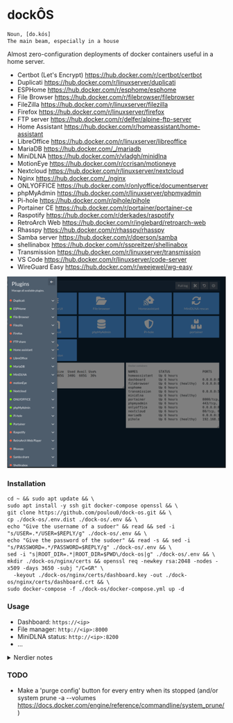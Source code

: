 # dockÔS
```
Noun, [do.kós]
The main beam, especially in a house
```
Almost zero-configuration deployments of docker containers useful in a home server.

* Certbot (Let's Encrypt) https://hub.docker.com/r/certbot/certbot
* Duplicati https://hub.docker.com/r/linuxserver/duplicati
* ESPHome https://hub.docker.com/r/esphome/esphome
* File Browser https://hub.docker.com/r/filebrowser/filebrowser
* FileZilla https://hub.docker.com/r/linuxserver/filezilla
* Firefox https://hub.docker.com/r/linuxserver/firefox
* FTP server https://hub.docker.com/r/delfer/alpine-ftp-server
* Home Assistant https://hub.docker.com/r/homeassistant/home-assistant
* LibreOffice https://hub.docker.com/r/linuxserver/libreoffice
* MariaDB https://hub.docker.com/_/mariadb
* MiniDLNA https://hub.docker.com/r/vladgh/minidlna
* MotionEye https://hub.docker.com/r/ccrisan/motioneye
* Nextcloud https://hub.docker.com/r/linuxserver/nextcloud
* Nginx https://hub.docker.com/_/nginx
* ONLYOFFICE https://hub.docker.com/r/onlyoffice/documentserver
* phpMyAdmin https://hub.docker.com/r/linuxserver/phpmyadmin
* Pi-hole https://hub.docker.com/r/pihole/pihole
* Portainer CE https://hub.docker.com/r/portainer/portainer-ce
* Raspotify https://hub.docker.com/r/derkades/raspotify
* RetroArch Web https://hub.docker.com/r/inglebard/retroarch-web
* Rhasspy https://hub.docker.com/r/rhasspy/rhasspy
* Samba server https://hub.docker.com/r/dperson/samba
* shellinabox https://hub.docker.com/r/sspreitzer/shellinabox
* Transmission https://hub.docker.com/r/linuxserver/transmission
* VS Code https://hub.docker.com/r/linuxserver/code-server
* WireGuard Easy https://hub.docker.com/r/weejewel/wg-easy

![dock-os.png](./dock-os.png)

### Installation
```shell
cd ~ && sudo apt update && \
sudo apt install -y ssh git docker-compose openssl && \
git clone https://github.com/poulou0/dock-os.git && \
cp ./dock-os/.env.dist ./dock-os/.env && \
echo "Give the username of a sudoer" && read && sed -i "s/USER=.*/USER=$REPLY/g" ./dock-os/.env && \
echo "Give the password of the sudoer" && read -s && sed -i "s/PASSWORD=.*/PASSWORD=$REPLY/g" ./dock-os/.env && \
sed -i "s|ROOT_DIR=.*|ROOT_DIR=$PWD\/dock-os|g" ./dock-os/.env && \
mkdir ./dock-os/nginx/certs && openssl req -newkey rsa:2048 -nodes -x509 -days 3650 -subj "/C=GR" \
  -keyout ./dock-os/nginx/certs/dashboard.key -out ./dock-os/nginx/certs/dashboard.crt && \
sudo docker-compose -f ./dock-os/docker-compose.yml up -d
```

### Usage
* Dashboard: `https://<ip>`
* File manager: `http://<ip>:8000`
* MiniDLNA status: `http://<ip>:8200`
* ...

<details>
  <summary>Nerdier notes</summary>

  ### File browser
  Under Settings > Global Settings > Command runner > After Copy/Delete/Rename/Save/Upload
  ```shell
  curl http://$(/sbin/ip route|awk '/default/ { print $3 }')/minidlna-rescan
  ```
  NOT WORKING, but promising!
  ```shell
  sudo docker-compose exec filebrowser /filebrowser cmds add after_copy "curl http://\$(/sbin/ip route|awk '/default/ { print \$3 }')/minidlna-rescan" && \
  sudo docker-compose exec filebrowser /filebrowser cmds add after_delete "curl http://\$(/sbin/ip route|awk '/default/ { print \$3 }')/minidlna-rescan" && \
  sudo docker-compose exec filebrowser /filebrowser cmds add after_rename "curl http://\$(/sbin/ip route|awk '/default/ { print \$3 }')/minidlna-rescan" && \
  sudo docker-compose exec filebrowser /filebrowser cmds add after_save "curl http://\$(/sbin/ip route|awk '/default/ { print \$3 }')/minidlna-rescan" && \
  sudo docker-compose exec filebrowser /filebrowser cmds add after_upload "curl http://\$(/sbin/ip route|awk '/default/ { print \$3 }')/minidlna-rescan"
  ```
  To list them `sudo docker-compose exec filebrowser /filebrowser cmds ls`

  ### miniDLNA
  Control url: `http://<ip>:8200/rootDesc.xml`

  Example to get "All videos" XML
  ```shell
  curl http://<ip>:8200/ContentDir.xml -H 'SOAPAction:urn:schemas-upnp-org:service:ContentDirectory:1#Browse' --data '<ObjectID>2$8</ObjectID><BrowseFlag>BrowseDirectChildren</BrowseFlag>'
  ```
  Source: https://developer.sony.com/develop/audio-control-api/get-started/browse-dlna-file

  ### certbot

  Example issuing:
  ```shell
  docker-compose -f ./dock-os/plugins/certbot/docker-compose.yml run --rm certbot certonly --webroot --webroot-path /var/www/certbot/ [--dry-run] -d sub1.domain1.com,sub2.domain1.com,sub.domain2.com
  ```
  Renew:
  ```shell
  docker-compose -f ./dock-os/plugins/certbot/docker-compose.yml run --rm certbot renew
  ```
  More on `./nginx/conf.d/README.md`
</details>

### TODO

* Make a 'purge config' button for every entry when its stopped (and/or system prune -a --volumes https://docs.docker.com/engine/reference/commandline/system_prune/)
